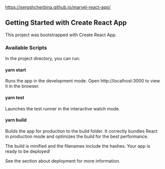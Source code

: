https://sergshcherbina.github.io/marvel-react-app/
## Getting Started with Create React App
This project was bootstrapped with Create React App.

### Available Scripts
In the project directory, you can run:

#### yarn start
Runs the app in the development mode.
Open http://localhost:3000 to view it in the browser.

#### yarn test
Launches the test runner in the interactive watch mode.

#### yarn build
Builds the app for production to the build folder.
It correctly bundles React in production mode and optimizes the build for the best performance.

The build is minified and the filenames include the hashes.
Your app is ready to be deployed!

See the section about deployment for more information.
